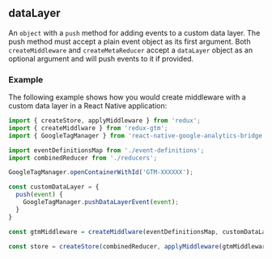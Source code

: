 ## dataLayer

An `object` with a `push` method for adding events to a custom data
layer. The push method must accept a plain event object as its first
argument. Both `createMiddleware` and `createMetaReducer` accept a
`dataLayer` object as an optional argument and will push events to it
if provided.

### Example

The following example shows how you would create middleware with a
custom data layer in a React Native application:

```js
import { createStore, applyMiddleware } from 'redux';
import { createMiddlware } from 'redux-gtm';
import { GoogleTagManager } from 'react-native-google-analytics-bridge';

import eventDefinitionsMap from './event-definitions';
import combinedReducer from './reducers';

GoogleTagManager.openContainerWithId('GTM-XXXXXX');

const customDataLayer = {
  push(event) {
    GoogleTagManager.pushDataLayerEvent(event);
  }
}

const gtmMiddleware = createMiddlware(eventDefinitionsMap, customDataLayer);

const store = createStore(combinedReducer, applyMiddleware(gtmMiddleware));
```
